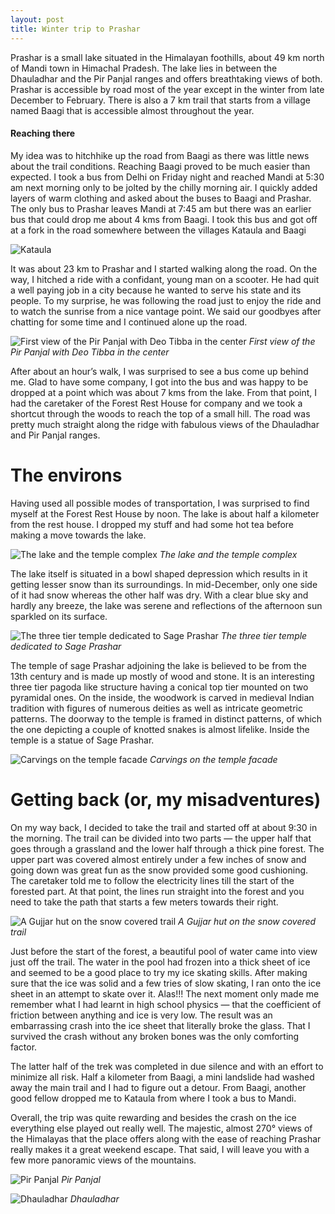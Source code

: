 ```yaml
---
layout: post
title: Winter trip to Prashar
---
```


Prashar is a small lake situated in the Himalayan foothills, about 49 km north of Mandi town in Himachal Pradesh. The lake lies in between the Dhauladhar and the Pir Panjal ranges and offers breathtaking views of both. Prashar is accessible by road most of the year except in the winter from late December to February. There is also a 7 km trail that starts from a village named Baagi that is accessible almost throughout the year.

#### Reaching there
My idea was to hitchhike up the road from Baagi as there was little news about the trail conditions. Reaching Baagi proved to be much easier than expected. I took a bus from Delhi on Friday night and reached Mandi at 5:30 am next morning only to be jolted by the chilly morning air. I quickly added layers of warm clothing and asked about the buses to Baagi and Prashar. The only bus to Prashar leaves Mandi at 7:45 am but there was an earlier bus that could drop me about 4 kms from Baagi. I took this bus and got off at a fork in the road somewhere between the villages Kataula and Baagi

![Kataula](https://res.cloudinary.com/overthehills/image/upload/v1587206841/prashar/fork.jpg)

It was about 23 km to Prashar and I started walking along the road. On the way, I hitched a ride with a confidant, young man on a scooter. He had quit a well paying job in a city because he wanted to serve his state and its people. To my surprise, he was following the road just to enjoy the ride and to watch the sunrise from a nice vantage point. We said our goodbyes after chatting for some time and I continued alone up the road.

![First view of the Pir Panjal with Deo Tibba in the center](https://res.cloudinary.com/overthehills/image/upload/v1587206840/prashar/deo-tibba.jpg)
*First view of the Pir Panjal with Deo Tibba in the center*

After about an hour’s walk, I was surprised to see a bus come up behind me. Glad to have some company, I got into the bus and was happy to be dropped at a point which was  about 7 kms from the lake. From that point, I had the caretaker of the Forest Rest House for company and we took a shortcut through the woods to reach the top of a small hill. The road was pretty much straight along the ridge with fabulous views of the Dhauladhar and Pir Panjal ranges.

# The environs
Having used all possible modes of transportation, I was surprised to find myself at the Forest Rest House by noon. The lake is about half a kilometer from the rest house. I dropped my stuff and had some hot tea before making a move towards the lake.

![The lake and the temple complex](https://res.cloudinary.com/overthehills/image/upload/v1587206863/prashar/lake.jpg)
*The lake and the temple complex*

The lake itself is situated in a bowl shaped depression which results in it getting lesser snow than its surroundings. In mid-December, only one side of it had snow whereas the other half was dry. With a clear blue sky and hardly any breeze, the lake was serene and reflections of the afternoon sun sparkled on its surface.

![The three tier temple dedicated to Sage Prashar](https://res.cloudinary.com/overthehills/image/upload/v1587206867/prashar/temple.jpg)
*The three tier temple dedicated to Sage Prashar*

The temple of sage Prashar adjoining the lake is believed to be from the 13th century and is made up mostly of wood and stone. It is an interesting three tier pagoda like structure having a conical top tier mounted on two pyramidal ones. On the inside, the woodwork is carved in medieval Indian tradition with figures of numerous deities as well as intricate geometric patterns. The doorway to the temple is framed in distinct patterns, of which the one depicting a couple of knotted snakes is almost lifelike. Inside the temple is a statue of Sage Prashar.

![Carvings on the temple facade](https://res.cloudinary.com/overthehills/image/upload/v1587206848/prashar/temple-collage.jpg)
*Carvings on the temple facade*

# Getting back (or, my misadventures)
On my way back, I decided to take the trail and started off at about 9:30 in the morning. The trail can be divided into two parts — the upper half that goes through a grassland and the lower half through a thick pine forest. The upper part was covered almost entirely under a few inches of snow and going down was great fun as the snow provided some good cushioning. The caretaker told me to follow the electricity lines till the start of the forested part. At that point, the lines run straight into the forest and you need to take the path that starts a few meters towards their right.

![A Gujjar hut on the snow covered trail](https://res.cloudinary.com/overthehills/image/upload/v1587206861/prashar/gujjar-hut.jpg)
*A Gujjar hut on the snow covered trail*

Just before the start of the forest, a beautiful pool of water came into view just off the trail. The water in the pool had frozen into a thick sheet of ice and seemed to be a good place to try my ice skating skills. After making sure that the ice was solid and a few tries of slow skating, I ran onto the ice sheet in an attempt to skate over it. Alas!!! The next moment only made me remember what I had learnt in high school physics — that the coefficient of friction between anything and ice is very low. The result was an embarrassing crash into the ice sheet that literally broke the glass. That I survived the crash without any broken bones was the only comforting factor.

The latter half of the trek was completed in due silence and with an effort to minimize all risk. Half a kilometer from Baagi, a mini landslide had washed away the main trail and I had to figure out a detour. From Baagi, another good fellow dropped me to Kataula from where I took a bus to Mandi.

Overall, the trip was quite rewarding and besides the crash on the ice everything else played out really well. The majestic, almost 270° views of the Himalayas that the place offers along with the ease of reaching Prashar really makes it a great weekend escape. That said, I will leave you with a few more panoramic views of the mountains.

![Pir Panjal](https://res.cloudinary.com/overthehills/image/upload/v1587230983/prashar/pir-panjal-panaroma.jpg)
*Pir Panjal*


![Dhauladhar](https://res.cloudinary.com/overthehills/image/upload/v1587231305/prashar/dhauladhar.jpg)
*Dhauladhar*

